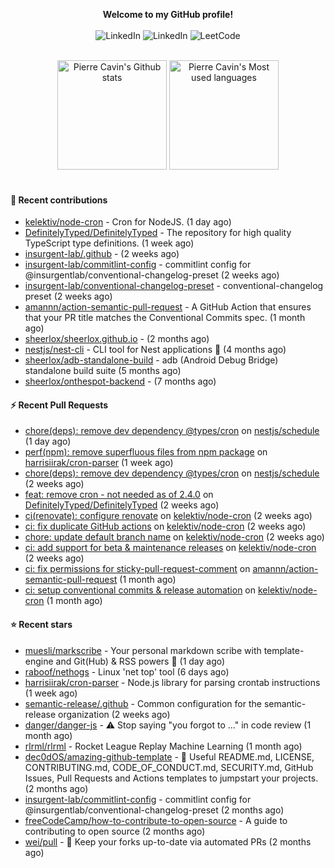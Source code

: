 <p align="center">
    <b>Welcome to my GitHub profile!</b>
    <br /><br />
    <a href="https://www.linkedin.com/in/pierre-cavin" target="_blank" style="text-decoration: none;">
        <img src="https://img.shields.io/badge/LinkedIn-0077b5?style=flat-square&logo=linkedin" alt="LinkedIn">
    </a>
    <a href="https://stackoverflow.com/users/5567941/pierre-c" target="_blank" style="text-decoration: none;">
        <img src="https://img.shields.io/badge/StackOverflow-9a9c9f?style=flat-square&logo=StackOverflow" alt="LinkedIn">
    </a>
    <a href="https://leetcode.com/sheerlox" target="_blank" style="text-decoration: none;">
        <img src="https://img.shields.io/badge/LeetCode-010001?style=flat-square&logo=LeetCode" alt="LeetCode">
    </a>
</p>
<br />
<div align="center">
  <a href="https://github-readme-stats.sherlox.io" style="display: inline-block;">
    <img src="https://github-readme-stats.sherlox.io/api?username=sheerlox&count_private=true&show_icons=true&hide=stars" alt="Pierre Cavin's Github stats" height="175px" />
  </a>
  
  <a href="https://github-readme-stats.sherlox.io" style="display: inline-block;">
    <img src="https://github-readme-stats.sherlox.io/api/top-langs/?username=sheerlox&layout=compact&exclude_repo=cerfi-notebooks,freqtrade-datas,cryptoroyale-gym,StackOverflow-Answers-Code,sheerlox.github.io" alt="Pierre Cavin's Most used languages" height="175px" />
  </a>
</div>
<br />

#### 🫶 Recent contributions

- [kelektiv/node-cron](https://github.com/kelektiv/node-cron) - Cron for NodeJS. (1 day ago)
- [DefinitelyTyped/DefinitelyTyped](https://github.com/DefinitelyTyped/DefinitelyTyped) - The repository for high quality TypeScript type definitions. (1 week ago)
- [insurgent-lab/.github](https://github.com/insurgent-lab/.github) -  (2 weeks ago)
- [insurgent-lab/commitlint-config](https://github.com/insurgent-lab/commitlint-config) - commitlint config for @insurgentlab/conventional-changelog-preset (2 weeks ago)
- [insurgent-lab/conventional-changelog-preset](https://github.com/insurgent-lab/conventional-changelog-preset) - conventional-changelog preset (2 weeks ago)
- [amannn/action-semantic-pull-request](https://github.com/amannn/action-semantic-pull-request) - A GitHub Action that ensures that your PR title matches the Conventional Commits spec. (1 month ago)
- [sheerlox/sheerlox.github.io](https://github.com/sheerlox/sheerlox.github.io) -  (2 months ago)
- [nestjs/nest-cli](https://github.com/nestjs/nest-cli) - CLI tool for Nest applications 🍹  (4 months ago)
- [sheerlox/adb-standalone-build](https://github.com/sheerlox/adb-standalone-build) - adb (Android Debug Bridge) standalone build suite (5 months ago)
- [sheerlox/onthespot-backend](https://github.com/sheerlox/onthespot-backend) -  (7 months ago)

#### ⚡ Recent Pull Requests

- [chore(deps): remove dev dependency @types/cron](https://github.com/nestjs/schedule/pull/1374) on [nestjs/schedule](https://github.com/nestjs/schedule) (1 day ago)
- [perf(npm): remove superfluous files from npm package](https://github.com/harrisiirak/cron-parser/pull/328) on [harrisiirak/cron-parser](https://github.com/harrisiirak/cron-parser) (1 week ago)
- [chore(deps): remove dev dependency @types/cron](https://github.com/nestjs/schedule/pull/1356) on [nestjs/schedule](https://github.com/nestjs/schedule) (2 weeks ago)
- [feat: remove cron - not needed as of 2.4.0](https://github.com/DefinitelyTyped/DefinitelyTyped/pull/66164) on [DefinitelyTyped/DefinitelyTyped](https://github.com/DefinitelyTyped/DefinitelyTyped) (2 weeks ago)
- [ci(renovate): configure renovate](https://github.com/kelektiv/node-cron/pull/683) on [kelektiv/node-cron](https://github.com/kelektiv/node-cron) (2 weeks ago)
- [ci: fix duplicate GitHub actions](https://github.com/kelektiv/node-cron/pull/679) on [kelektiv/node-cron](https://github.com/kelektiv/node-cron) (2 weeks ago)
- [chore: update default branch name](https://github.com/kelektiv/node-cron/pull/678) on [kelektiv/node-cron](https://github.com/kelektiv/node-cron) (2 weeks ago)
- [ci: add support for beta &amp; maintenance releases](https://github.com/kelektiv/node-cron/pull/677) on [kelektiv/node-cron](https://github.com/kelektiv/node-cron) (2 weeks ago)
- [ci: fix permissions for sticky-pull-request-comment](https://github.com/amannn/action-semantic-pull-request/pull/235) on [amannn/action-semantic-pull-request](https://github.com/amannn/action-semantic-pull-request) (1 month ago)
- [ci: setup conventional commits &amp; release automation](https://github.com/kelektiv/node-cron/pull/673) on [kelektiv/node-cron](https://github.com/kelektiv/node-cron) (1 month ago)

#### ⭐ Recent stars

- [muesli/markscribe](https://github.com/muesli/markscribe) - Your personal markdown scribe with template-engine and Git(Hub) &amp; RSS powers 📜 (1 day ago)
- [raboof/nethogs](https://github.com/raboof/nethogs) - Linux &#39;net top&#39; tool (6 days ago)
- [harrisiirak/cron-parser](https://github.com/harrisiirak/cron-parser) - Node.js library for parsing crontab instructions (1 week ago)
- [semantic-release/.github](https://github.com/semantic-release/.github) - Common configuration for the semantic-release organization (2 weeks ago)
- [danger/danger-js](https://github.com/danger/danger-js) - ⚠️ Stop saying &#34;you forgot to …&#34; in code review (1 month ago)
- [rlrml/rlrml](https://github.com/rlrml/rlrml) - Rocket League Replay Machine Learning (1 month ago)
- [dec0dOS/amazing-github-template](https://github.com/dec0dOS/amazing-github-template) - 🚀 Useful README.md, LICENSE, CONTRIBUTING.md, CODE_OF_CONDUCT.md, SECURITY.md, GitHub Issues, Pull Requests and Actions templates to jumpstart your projects.  (2 months ago)
- [insurgent-lab/commitlint-config](https://github.com/insurgent-lab/commitlint-config) - commitlint config for @insurgentlab/conventional-changelog-preset (2 months ago)
- [freeCodeCamp/how-to-contribute-to-open-source](https://github.com/freeCodeCamp/how-to-contribute-to-open-source) - A guide to contributing to open source (2 months ago)
- [wei/pull](https://github.com/wei/pull) - 🤖 Keep your forks up-to-date via automated PRs (2 months ago)
